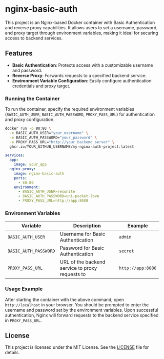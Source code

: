 

# nginx-basic-auth

This project is an Nginx-based Docker container with Basic Authentication and reverse proxy capabilities. It allows users to set a username, password, and proxy target through environment variables, making it ideal for securing access to backend services.

## Features

- **Basic Authentication**: Protects access with a customizable username and password.
- **Reverse Proxy**: Forwards requests to a specified backend service.
- **Environment Variable Configuration**: Easily configure authentication credentials and proxy target.

### Running the Container

To run the container, specify the required environment variables (`BASIC_AUTH_USER`, `BASIC_AUTH_PASSWORD`, `PROXY_PASS_URL`) for authentication and proxy configuration.

```bash
docker run -p 80:80 \
  -e BASIC_AUTH_USER="your_username" \
  -e BASIC_AUTH_PASSWORD="your_password" \
  -e PROXY_PASS_URL="http://your_backend_server" \
  ghcr.io/YOUR_GITHUB_USERNAME/my-nginx-auth-project:latest
```

```yml
services:
  app:
    image: your_app
  nginx-proxy:
    image: nginx-basic-auth
    ports:
      - 80:80
    environment:
      - BASIC_AUTH_USER=resonite
      - BASIC_AUTH_PASSWORD=uni-pocket-love
      - PROXY_PASS_URL=http://app:8080
```

### Environment Variables

| Variable            | Description                                     | Example                      |
|---------------------|-------------------------------------------------|------------------------------|
| `BASIC_AUTH_USER`   | Username for Basic Authentication               | `admin`                      |
| `BASIC_AUTH_PASSWORD` | Password for Basic Authentication               | `secret`                     |
| `PROXY_PASS_URL`    | URL of the backend service to proxy requests to | `http://app:8080`      |

### Usage Example

After starting the container with the above command, open `http://localhost` in your browser. You should be prompted to enter the username and password set by the environment variables. Upon successful authentication, Nginx will forward requests to the backend service specified in `PROXY_PASS_URL`.


## License

This project is licensed under the MIT License. See the [LICENSE](LICENSE) file for details.
